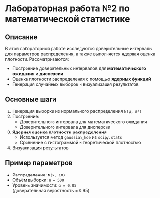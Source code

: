 # Лабораторная работа №2 по математической статистике

## Описание

В этой лабораторной работе исследуются доверительные интервалы для параметров распределения, а также выполняется ядерная оценка плотности. Рассматриваются:

- Построение доверительных интервалов для **математического ожидания** и **дисперсии**
- Оценка плотности распределения с помощью **ядерных функций**
- Генерация случайных выборок и визуализация результатов

## Основные шаги

1. Генерация выборки из нормального распределения `N(μ, σ²)`
2. Построение:
   - Доверительного интервала для математического ожидания
   - Доверительного интервала для дисперсии
3. **Ядерная оценка плотности распределения**:
   - Используется метод `gaussian_kde` из `scipy.stats`
   - Сравнение с гистограммой и теоретической плотностью
4. Визуализация результатов

## Пример параметров

- Распределение: `N(5, 10)`
- Объём выборки: `n = 500`
- Уровень значимости: `α = 0.05`  
  (доверительная вероятность = 0.95)